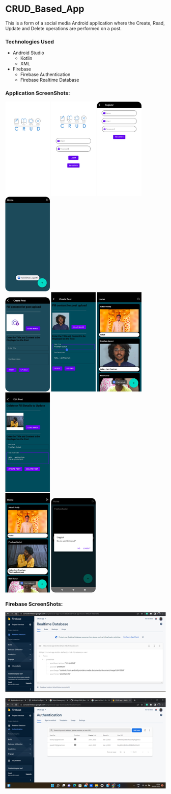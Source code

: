 # CRUD_Based_App

 This is a form of a social media Android application where the Create, Read, Update and Delete operations are performed on a post.
 ### Technologies Used
   - Android Studio
     - Kotlin
     - XML
   - Firebase
     - Firebase Authentication
     - Firebase Realtime Database
   
 ### Application ScreenShots:
 <img hight="120" width="140" src="1.png">&nbsp;<img hight="120" width="140" src="2.png">&nbsp;<img hight="120" width="140" src="3.png">&nbsp;<img hight="120" width="140" src="4.png">&nbsp;<br/>
 <img hight="120" width="140" src="5.png">&nbsp;<img hight="120" width="140" src="6.jpg">&nbsp;<img hight="120" width="140" src="7.jpg">&nbsp;<img hight="120" width="140" src="8.jpg">&nbsp;<br/><img hight="120" width="140" src="9.jpg">&nbsp;<img hight="120" width="140" src="10.png">
 
 ### Firebase ScreenShots:
 <img src="11.png">&nbsp;<img src="12.png">
